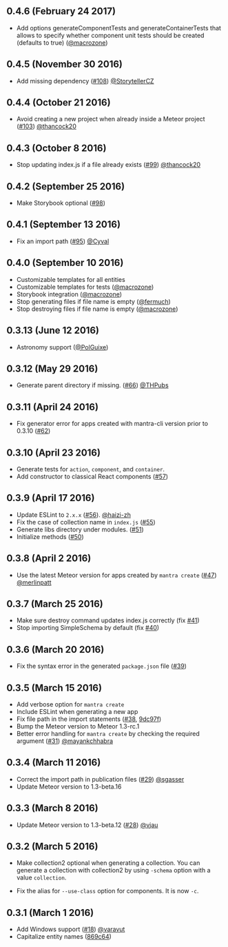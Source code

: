 ## 0.4.6 (February 24 2017)

* Add options generateComponentTests and generateContainerTests that allows to specify whether 
component unit tests should be created (defaults to true) ([@macrozone](https://github.com/macrozone))

## 0.4.5 (November 30 2016)

* Add missing dependency ([#108](https://github.com/mantrajs/mantra-cli/pull/108)) [@StorytellerCZ](https://github.com/StorytellerCZ)

## 0.4.4 (October 21 2016)

* Avoid creating a new project when already inside a Meteor project ([#103](https://github.com/mantrajs/mantra-cli/pull/103)) [@thancock20](https://github.com/thancock20)

## 0.4.3  (October  8 2016)

* Stop updating index.js if a file already exists ([#99](https://github.com/mantrajs/mantra-cli/pull/99)) [@thancock20](https://github.com/thancock20)

## 0.4.2 (September 25 2016)

* Make Storybook optional ([#98](https://github.com/mantrajs/mantra-cli/pull/98))

## 0.4.1 (September 13 2016)

* Fix an import path ([#95](https://github.com/mantrajs/mantra-cli/pull/95)) [@Cyval](https://github.com/Cyval)

## 0.4.0 (September 10 2016)

* Customizable templates for all entities
* Customizable templates for tests ([@macrozone](https://github.com/macrozone))
* Storybook integration ([@macrozone](https://github.com/macrozone))
* Stop generating files if file name is empty ([@fermuch](https://github.com/fermuch))
* Stop destroying files if file name is empty ([@macrozone](https://github.com/macrozone))

## 0.3.13 (June 12 2016)

* Astronomy support ([@PolGuixe](https://github.com/PolGuixe))

## 0.3.12 (May 29 2016)

* Generate parent directory if missing. ([#66](https://github.com/mantrajs/mantra-cli/pull/66)) [@THPubs](https://github.com/THPubs)

## 0.3.11 (April 24 2016)

* Fix generator error for apps created with mantra-cli version prior to 0.3.10 ([#62](https://github.com/mantrajs/mantra-cli/issues/62))

## 0.3.10 (April 23 2016)

* Generate tests for `action`, `component`, and `container`.
* Add constructor to classical React components ([#57](https://github.com/mantrajs/mantra-cli/issues/57))

## 0.3.9 (April 17 2016)

* Update ESLint to `2.x.x` ([#56](https://github.com/mantrajs/mantra-cli/pull/56)). [@haizi-zh](https://github.com/haizi-zh)
* Fix the case of collection name in `index.js` ([#55](https://github.com/mantrajs/mantra-cli/issues/55))
* Generate libs directory under modules. ([#51](https://github.com/mantrajs/mantra-cli/issues/51))
* Initialize methods ([#50](https://github.com/mantrajs/mantra-cli/issues/50))

## 0.3.8 (April 2 2016)

* Use the latest Meteor version for apps created by `mantra create` ([#47](https://github.com/mantrajs/mantra-cli/pull/47)) [@merlinpatt](https://github.com/merlinpatt)

## 0.3.7 (March 25 2016)

* Make sure destroy command updates index.js correctly (fix [#41](https://github.com/mantrajs/mantra-cli/issues/41))
* Stop importing SimpleSchema by default (fix [#40](https://github.com/mantrajs/mantra-cli/issues/40))

## 0.3.6 (March 20 2016)

* Fix the syntax error in the generated `package.json` file ([#39](https://github.com/mantrajs/mantra-cli/issues/39))

## 0.3.5 (March 15 2016)

* Add verbose option for `mantra create`
* Include ESLint when generating a new app
* Fix file path in the import statements ([#38](https://github.com/mantrajs/mantra-cli/issues/38), [9dc97f](https://github.com/mantrajs/mantra-cli/commit/9dc97fa494a0b5a867f059ec350ed2d83b0c6461))
* Bump the Meteor version to Meteor 1.3-rc.1
* Better error handling for `mantra create` by checking the required argument
([#31](https://github.com/mantrajs/mantra-cli/pull/31)) [@mayankchhabra](https://github.com/mayankchhabra)

## 0.3.4 (March 11 2016)

* Correct the import path in publication files ([#29](https://github.com/mantrajs/mantra-cli/pull/29/files)) [@sgasser](https://github.com/sgasser)
* Update Meteor version to 1.3-beta.16

## 0.3.3 (March 8 2016)

* Update Meteor version to 1.3-beta.12 ([#28](https://github.com/mantrajs/mantra-cli/pull/28)) [@vjau](https://github.com/vjau)

## 0.3.2 (March 5 2016)

* Make collection2 optional when generating a collection. You can generate
a collection with collection2 by using `-schema` option with a value
`collection`.

* Fix the alias for `--use-class` option for components. It is now `-c`.


## 0.3.1 (March 1 2016)

* Add Windows support ([#18](https://github.com/mantrajs/mantra-cli/pull/18)) [@varavut](https://github.com/varavut)
* Capitalize entity names ([869c64](https://github.com/mantrajs/mantra-cli/commit/869c642b4e5b3f3adbe42f4d89c8880c778c3dd4))
